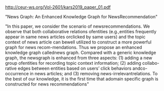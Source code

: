 http://ceur-ws.org/Vol-2601/kars2019_paper_01.pdf

"News Graph: An Enhanced Knowledge Graph for NewsRecommendation"


"In this paper, we consider the scenario of newsrecommendations. We observe that both collaborative relations ofentities (e.g.,entities frequently appear in same news articles orclicked by same users) and the topic context of news article can bewell utilized to construct a more powerful graph for news recom-mendations. Thus we propose an enhanced knowledge graph callednews graph. Compared with a generic knowledge graph, the newsgraph is enhanced from three aspects: (1) adding a new group ofentities for recording topic context information; (2) adding collabo-rative edges between entities based on users’ click behaviors andco-occurrence in news articles; and (3) removing news-irrelevantrelations. To the best of our knowledge, it is the first time that adomain specific graph is constructed for news recommendations"